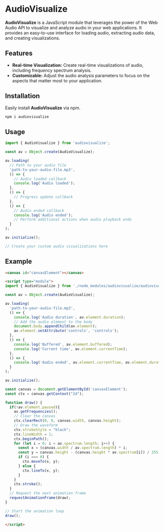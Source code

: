 # AudioVisualize

**AudioVisualize** is a JavaScript module that leverages the power of the Web Audio API to visualize and analyze audio in your web applications. It provides an easy-to-use interface for loading audio, extracting audio data, and creating visualizations.

## Features

- **Real-time Visualization:** Create real-time visualizations of audio, including frequency spectrum analysis.
- **Customizable:** Adjust the audio analysis parameters to focus on the aspects that matter most to your application.

## Installation

Easily install **AudioVisualize** via npm.

```bash
npm i audiovisualize
```

## Usage

```javascript
import { AudioVisualize } from 'audiovisualize';

const av = Object.create(AudioVisualize);

av.loading(
  // Path to your audio file
  'path-to-your-audio-file.mp3',
  () => {
    // Audio loaded callback
    console.log('Audio loaded');
  },
  () => {
    // Progress update callback
  },
  () => {
    // Audio ended callback
    console.log('Audio ended');
    // Perform additional actions when audio playback ends
  }
);

av.initialize();

// Create your custom audio visualizations here
```

## Example

```html
<canvas id="canvasElement"></canvas>

<script type="module">
import { AudioVisualize } from './node_modules/audiovisualize/audiovisualize.js';

const av = Object.create(AudioVisualize);

av.loading(
  'path-to-your-audio-file.mp3',
  () => {
    console.log('Audio duration', av.element.duration);
    // Add the audio element to the body
    document.body.appendChild(av.element);
    av.element.setAttribute('controls', 'controls');
  },
  () => {
    console.log('Buffered', av.element.buffered);
    console.log('Current time', av.element.currentTime);
  },
  () => {
    console.log('Audio ended', av.element.currentTime, av.element.duration);
  }
);

av.initialize();

const canvas = document.getElementById('canvasElement');
const ctx = canvas.getContext("2d");

function draw() {
  if(!av.element.paused){
    av.getFrequencies();
    // Clear the canvas
    ctx.clearRect(0, 0, canvas.width, canvas.height);
    // Draw the waveform
    ctx.strokeStyle = "black";
    ctx.lineWidth = 1;
    ctx.beginPath();
    for (let i = 0; i < av.spectrum.length; i++) {
      const x = (canvas.width / av.spectrum.length) * i;
      const y = canvas.height - (canvas.height * av.spectrum[i]) / 255;
      if (i === 0) {
        ctx.moveTo(x, y);
      } else {
        ctx.lineTo(x, y);
      }
    }
    ctx.stroke();
  }
  // Request the next animation frame
  requestAnimationFrame(draw);
}

// Start the animation loop
draw();

</script>
```
